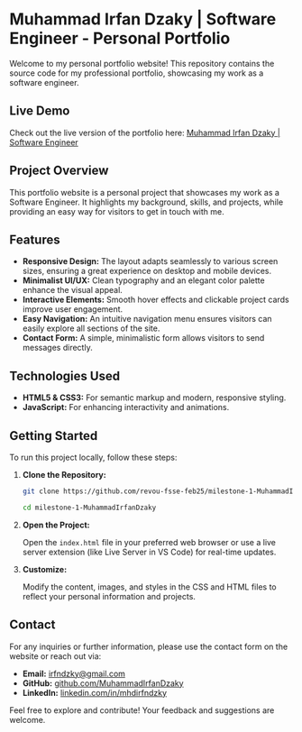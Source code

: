 # Muhammad Irfan Dzaky | Software Engineer - Personal Portfolio

Welcome to my personal portfolio website! This repository contains the source code for my professional portfolio, showcasing my work as a software engineer.

## Live Demo

Check out the live version of the portfolio here: [Muhammad Irfan Dzaky | Software Engineer](https://revou-fsse-feb25.github.io/milestone-1-MuhammadIrfanDzaky/)

## Project Overview

This portfolio website is a personal project that showcases my work as a Software Engineer. It highlights my background, skills, and projects, while providing an easy way for visitors to get in touch with me.

## Features

- **Responsive Design:** The layout adapts seamlessly to various screen sizes, ensuring a great experience on desktop and mobile devices.
- **Minimalist UI/UX:** Clean typography and an elegant color palette enhance the visual appeal.
- **Interactive Elements:** Smooth hover effects and clickable project cards improve user engagement.
- **Easy Navigation:** An intuitive navigation menu ensures visitors can easily explore all sections of the site.
- **Contact Form:** A simple, minimalistic form allows visitors to send messages directly.

## Technologies Used

- **HTML5 & CSS3:** For semantic markup and modern, responsive styling.
- **JavaScript:** For enhancing interactivity and animations.

## Getting Started

To run this project locally, follow these steps:

1. **Clone the Repository:**

   ```bash
   git clone https://github.com/revou-fsse-feb25/milestone-1-MuhammadIrfanDzaky.git

   cd milestone-1-MuhammadIrfanDzaky
   ```

2. **Open the Project:**

   Open the `index.html` file in your preferred web browser or use a live server extension (like Live Server in VS Code) for real-time updates.

3. **Customize:**

   Modify the content, images, and styles in the CSS and HTML files to reflect your personal information and projects.

## Contact

For any inquiries or further information, please use the contact form on the website or reach out via:
- **Email:** [irfndzky@gmail.com](https://mail.google.com/mail/?view=cm&fs=1&to=irfndzky@gmail.com&su=Collaboration&body=Lets%20Collab!)
- **GitHub:** [github.com/MuhammadIrfanDzaky](https://github.com/MuhammadIrfanDzaky)
- **LinkedIn:** [linkedin.com/in/mhdirfndzky](https://www.linkedin.com/in/mhdirfndzky/)

Feel free to explore and contribute! Your feedback and suggestions are welcome.